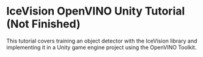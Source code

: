 # IceVision OpenVINO Unity Tutorial (Not Finished)
This tutorial covers training an object detector with the IceVision library and implementing it in a Unity game engine project using the OpenVINO Toolkit.
